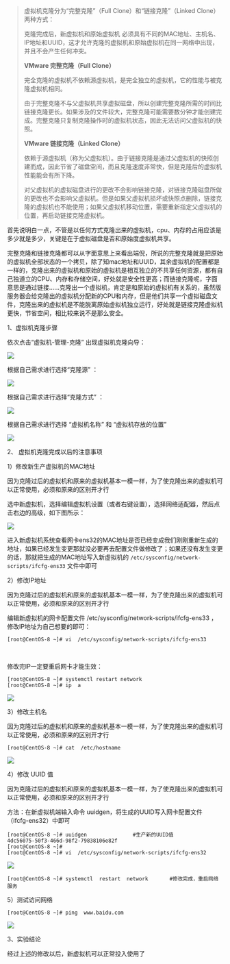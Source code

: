 > 虚拟机克隆分为“完整克隆”（Full Clone）和“链接克隆”（Linked Clone）两种方式：
> 
> 克隆完成后，新虚拟机和原始虚拟机 必须具有不同的MAC地址、主机名、IP地址和UUID，这才允许克隆的虚拟机和原始虚拟机在同一网络中出现，并且不会产生任何冲突。
> 
> **VMware 完整克隆（****Full Clone****）**
> 
> 完全克隆的虚拟机不依赖源虚拟机，是完全独立的虚拟机，它的性能与被克隆虚拟机相同。
> 
> 由于完整克隆不与父虚拟机共享虚拟磁盘，所以创建完整克隆所需的时间比链接克隆更长。如果涉及的文件较大，完整克隆可能需要数分钟才能创建完成。完整克隆只复制克隆操作时的虚拟机状态，因此无法访问父虚拟机的快照。
> 
> **VMware 链接克隆（****Linked Clone****）**
> 
> 依赖于源虚拟机（称为父虚拟机）。由于链接克隆是通过父虚拟机的快照创建而成，因此节省了磁盘空间，而且克隆速度非常快，但是克隆后的虚拟机性能能会有所下降。
> 
> 对父虚拟机的虚拟磁盘进行的更改不会影响链接克隆，对链接克隆磁盘所做的更改也不会影响父虚拟机。但是如果父虚拟机损坏或快照点删除，链接克隆的虚拟机也不能使用；如果父虚拟机移动位置，需要重新指定父虚拟机的位置，再启动链接克隆虚拟机。

首先说明白一点，不管是以任何方式克隆出来的虚拟机，cpu、内存的占用应该是多少就是多少，关键是在于虚拟磁盘是否和原始度虚拟机共享。

完整克隆和链接克隆都可以从字面意思上来看出端倪，所说的完整克隆就是把原始的虚拟机全部状态的一个拷贝，除了知mac地址和UUID，其余虚拟机的配置都是一样的，克隆出来的虚拟机和原始的虚拟机是相互独立的不共享任何资源，都有自己独道立的CPU、内存和存储空间，好处就是安全性更高；而链接克隆呢，字面意思是通过链接......克隆出一个虚拟机，肯定是和原始的虚拟机有关系的，虽然版服务器会给克隆出的虚拟机分配新的CPU和内存，但是他们共享一个虚拟磁盘文件，克隆出来的虚拟机是不能脱离原始虚拟机独立运行，好处就是链接克隆虚拟机更快，节省空间，相比较来说不是那么安全。

  1、虚拟机克隆步骤

依次点击“虚拟机-管理-克隆” 出现虚拟机克隆向导：

![](../images/22801930-81aafdd016b94516.webp)

根据自己需求进行选择“克隆源” ：

![](../images/22801930-31ebeb3023f75a88.webp)

根据自己需求进行选择“克隆方式” ：

![](../images/22801930-9957e462468f9b72.webp)

根据自己需求进行选择 “虚拟机名称” 和 “虚拟机存放的位置”

![](../images/22801930-98fbc6b0bba989f2.webp)

2、 虚拟机克隆完成以后的注意事项

1）修改新生产虚拟机的MAC地址

因为克隆过后的虚拟机和原来的虚拟机基本一模一样，为了使克隆出来的虚拟机可以正常使用，必须和原来的区别开才行

选中新虚拟机，选择编辑虚拟机设置（或者右键设置），选择网络适配器，然后点击右边的高级，如下图所示：

![](../images/22801930-2cbbfb51a6f9ef2a.webp)

进入新虚拟机系统查看网卡ens32的MAC地址是否已经变成我们刚刚重新生成的地址，如果已经发生变更那就没必要再去配置文件做修改了；如果还没有发生变更的话，那就把生成的MAC地址写入新虚拟机的 `/etc/sysconfig/network-scripts/ifcfg-ens33` 文件中即可

2）修改IP地址

因为克隆过后的虚拟机和原来的虚拟机基本一模一样，为了使克隆出来的虚拟机可以正常使用，必须和原来的区别开才行

编辑新虚拟机的网卡配置文件 /etc/sysconfig/network-scripts/ifcfg-ens33 ，修改IP地址为自己想要的即可：

```
[root@CentOS-8 ~]# vi  /etc/sysconfig/network-scripts/ifcfg-ens33    
```
          

修改完IP一定要重启网卡才能生效：

```
[root@CentOS-8 ~]# systemctl restart network
[root@CentOS-8 ~]# ip  a
```

![](../images/22801930-81c38994c373f3f2.webp)

3）修改主机名

因为克隆过后的虚拟机和原来的虚拟机基本一模一样，为了使克隆出来的虚拟机可以正常使用，必须和原来的区别开才行

```
[root@CentOS-8 ~]# cat  /etc/hostname
```

![](../images/22801930-d99589fd1ddd9ade.webp)

4）修改 UUID 值

因为克隆过后的虚拟机和原来的虚拟机基本一模一样，为了使克隆出来的虚拟机可以正常使用，必须和原来的区别开才行

方法：在新虚拟机端输入命令 uuidgen，将生成的UUID写入网卡配置文件（ifcfg-ens32）中即可

```
[root@CentOS-8 ~]# uuidgen               #生产新的UUID值
4dc56075-50f3-466d-98f2-79838106e82f
[root@CentOS-8 ~]#
[root@CentOS-8 ~]# vi  /etc/sysconfig/network-scripts/ifcfg-ens32 
```

![](../images/22801930-8a348694078a733b.webp)

```
[root@CentOS-8 ~]# systemctl  restart  network       #修改完成，重启网络服务
```

5）测试访问网络

```
[root@CentOS-8 ~]# ping  www.baidu.com
```

![](../images/22801930-744a740eb2490b79.webp)

3、实验结论

经过上述的修改以后，新虚拟机可以正常投入使用了